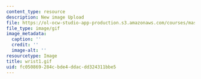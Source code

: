```yaml
---
content_type: resource
description: New image Upload
file: https://ol-ocw-studio-app-production.s3.amazonaws.com/courses/mas-962-special-topics-new-textiles-spring-2010/fc050869284cbde4ddacdd324311bbe5_wrist1.gif
file_type: image/gif
image_metadata:
  caption: ''
  credit: ''
  image-alt: ''
resourcetype: Image
title: wrist1.gif
uid: fc050869-284c-bde4-ddac-dd324311bbe5
---
```

